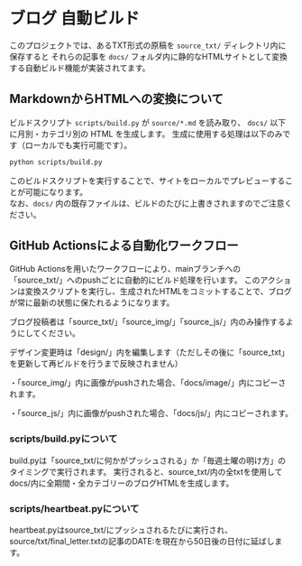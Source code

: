 # ブログ 自動ビルド

このプロジェクトでは、あるTXT形式の原稿を `source_txt/` ディレクトリ内に保存すると
それらの記事を `docs/` フォルダ内に静的なHTMLサイトとして変換する自動ビルド機能が実装されてます。

## MarkdownからHTMLへの変換について

ビルドスクリプト `scripts/build.py` が `source/*.md` を読み取り、
`docs/` 以下に月別・カテゴリ別の HTML を生成します。
生成に使用する処理は以下のみです（ローカルでも実行可能です）。

```bash
python scripts/build.py
```

このビルドスクリプトを実行することで、サイトをローカルでプレビューすることが可能になります。  
なお、`docs/` 内の既存ファイルは、ビルドのたびに上書きされますのでご注意ください。

## GitHub Actionsによる自動化ワークフロー

GitHub Actionsを用いたワークフローにより、mainブランチへの「source_txt/」へのpushごとに自動的にビルド処理を行います。 
このアクションは変換スクリプトを実行し、生成されたHTMLをコミットすることで、ブログが常に最新の状態に保たれるようになります。

ブログ投稿者は「source_txt/」「source_img/」「source_js/」内のみ操作するようにしてください。

デザイン変更時は「design/」内を編集します（ただしその後に「source_txt」を更新して再ビルドを行うまで反映されません）

・「source_img/」内に画像がpushされた場合、「docs/image/」内にコピーされます。

・「source_js/」内に画像がpushされた場合、「docs/js/」内にコピーされます。

### scripts/build.pyについて

build.pyは「source_txt/に何かがプッシュされる」か「毎週土曜の明け方」のタイミングで実行されます。
実行されると、source_txt/内の全txtを使用してdocs/内に全期間・全カテゴリーのブログHTMLを生成します。

### scripts/heartbeat.pyについて

heartbeat.pyはsource_txt/にプッシュされるたびに実行され、source/txt/final_letter.txtの記事のDATE:を現在から50日後の日付に延ばします。
